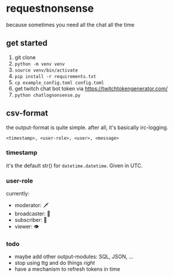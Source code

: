# requestnonsense
because sometimes you need all the chat all the time

## get started

1. git clone
2. `python -m venv venv`
3. `source venv/bin/activate`
4. `pip install -r requirements.txt`
5. `cp example_config.toml config.toml`
6. get twitch chat bot token via https://twitchtokengenerator.com/
7.  `python chatlognonsense.py`

## csv-format

the output-format is quite simple. after all, it's basically irc-logging. 

`<timestamp>, <user-role>, <user>, <message>`

### timestamp

it's the default str() for `datetime.datetime`. Given in UTC.

### user-role

currently:
- moderator: 🗡️
- broadcaster: 🎥
- subscriber: 💸
- viewer: 👁️

### todo

- maybe add other output-modules: SQL, JSON, …
- stop using ttg and do things _right_
- have a mechanism to refresh tokens in time
